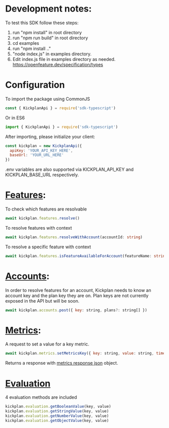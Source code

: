 # Development notes:

To test this SDK follow these steps:
1. run "npm install" in root directory
2. run "npm run build" in root directory
3. cd examples
4. run "npm install .."
5. "node index.js" in examples directory. 
6. Edit index.js file in examples directory as needed.
https://openfeature.dev/specification/types


# Configuration

To import the package using CommonJS

```javascript
const { KickplanApi } = require('sdk-typescript')
```

Or in ES6

```javascript
import { KickplanApi } = require('sdk-typescript')
```

After importing, please initialize your client:

```javascript
const kickplan = new KickplanApi({
  apiKey: 'YOUR_API_KEY_HERE',
  baseUrl: 'YOUR_URL_HERE'
})
```

.env variables are also supported via KICKPLAN_API_KEY and KICKPLAN_BASE_URL respectively.


# [Features](https://github.com/kickplan/sdk-typescript/blob/v1/src/resources/features/index.ts):

To check which features are resolvable

```javascript
await kickplan.features.resolve()
```

To resolve features with context

```typescript
await kickplan.features.resolveWithAccount(accountId: string)
```

To resolve a specific feature with context

```typescript
await kickplan.features.isFeatureAvailableForAccount(featureName: string, accountId: string)
```

# [Accounts](https://github.com/kickplan/sdk-typescript/blob/v1/src/resources/accounts/index.ts):

In order to resolve features for an account, Kickplan needs to know an account key and the plan key they are on. Plan keys are not currently exposed in the API but will be soon.

```javascript
await kickplan.accounts.post({ key: string, plans?: string[] })
```

# [Metrics](https://github.com/kickplan/sdk-typescript/blob/v1/src/resources/metrics/index.ts):

A request to set a value for a key metric.

```javascript
await kickplan.metrics.setMetricsKey({ key: string, value: string, timestamp: Date })
```

Returns a response with [metrics response json](https://github.com/kickplan/sdk-typescript/blob/v1/src/resources/metrics/types.ts) object.

# [Evaluation](https://github.com/kickplan/sdk-typescript/blob/v1/src/resources/evaluation.ts)

4 evaluation methods are included

```javascript
kickplan.evaluation.getBooleanValue(key, value)
kickplan.evaluation.getStringValue(key, value)
kickplan.evaluation.getNumberValue(key, value)
kickplan.evaluation.getObjectValue(key, value)

```

